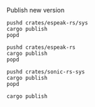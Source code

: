 Publish new version

```console
pushd crates/espeak-rs/sys
cargo publish
popd

pushd crates/espeak-rs
cargo publish
popd

pushd crates/sonic-rs-sys
cargo publish
popd

cargo publish
```